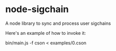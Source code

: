 # node-sigchain
A node library to sync and process user sigchains

Here's an example of how to invoke it:

bin/main.js -f cson < examples/0.cson
